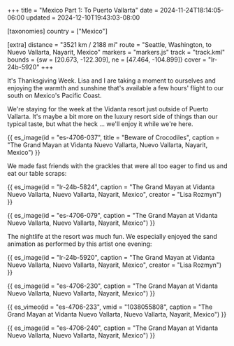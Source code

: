 +++
title = "Mexico Part 1: To Puerto Vallarta"
date = 2024-11-24T18:14:05-06:00
updated = 2024-12-10T19:43:03-08:00

[taxonomies]
country = ["Mexico"]

[extra]
distance = "3521 km / 2188 mi"
route = "Seattle, Washington, to Nuevo Vallarta, Nayarit, Mexico"
markers = "markers.js"
track = "track.kml"
bounds = {sw = [20.673, -122.309], ne = [47.464, -104.899]}
cover = "lr-24b-5920"
+++

It's Thanksgiving Week. Lisa and I are taking a moment to ourselves and enjoying the warmth and sunshine that's available a few hours' flight to our south on Mexico's Pacific Coast.

<!-- more -->

We're staying for the week at the Vidanta resort just outside of Puerto Vallarta. It's maybe a bit more on the luxury resort side of things than our typical taste, but what the heck ... we'll enjoy it while we're here.

{{ es_image(id = "es-4706-037", title = "Beware of Crocodiles", caption = "The Grand Mayan at Vidanta Nuevo Vallarta, Nuevo Vallarta, Nayarit, Mexico") }}

We made fast friends with the grackles that were all too eager to find us and eat our table scraps:

{{ es_image(id = "lr-24b-5824", caption = "The Grand Mayan at Vidanta Nuevo Vallarta, Nuevo Vallarta, Nayarit, Mexico", creator = "Lisa Rozmyn") }}

{{ es_image(id = "es-4706-079", caption = "The Grand Mayan at Vidanta Nuevo Vallarta, Nuevo Vallarta, Nayarit, Mexico") }}

The nightlife at the resort was much fun. We especially enjoyed the sand animation as performed by this artist one evening:

{{ es_image(id = "lr-24b-5920", caption = "The Grand Mayan at Vidanta Nuevo Vallarta, Nuevo Vallarta, Nayarit, Mexico", creator = "Lisa Rozmyn") }}

{{ es_image(id = "es-4706-230", caption = "The Grand Mayan at Vidanta Nuevo Vallarta, Nuevo Vallarta, Nayarit, Mexico") }}

{{ es_vimeo(id = "es-4706-233", vmid = "1038055808", caption = "The Grand Mayan at Vidanta Nuevo Vallarta, Nuevo Vallarta, Nayarit, Mexico") }}

{{ es_image(id = "es-4706-240", caption = "The Grand Mayan at Vidanta Nuevo Vallarta, Nuevo Vallarta, Nayarit, Mexico") }}
